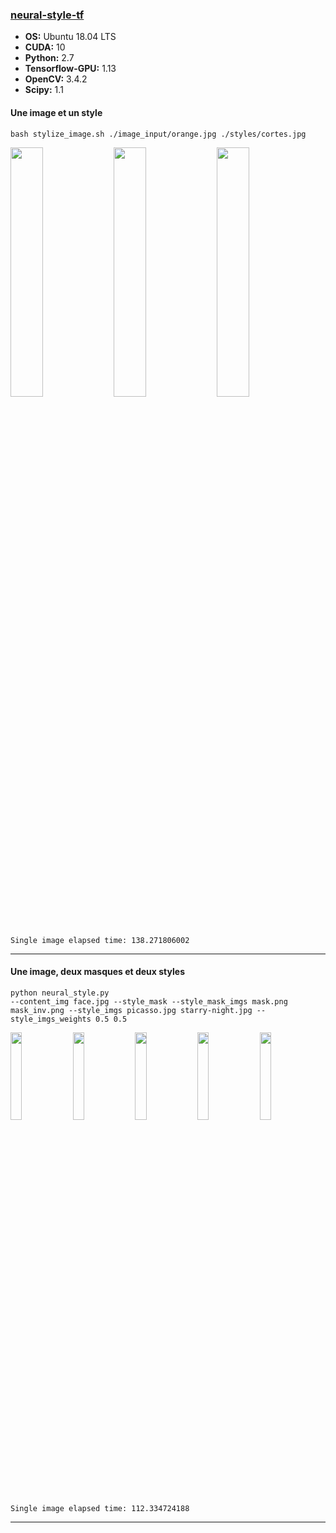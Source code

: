 ### [neural-style-tf](https://github.com/cysmith/neural-style-tf)

* **OS:** Ubuntu 18.04 LTS
* **CUDA:** 10
* **Python:** 2.7
* **Tensorflow-GPU:** 1.13
* **OpenCV:** 3.4.2
* **Scipy:** 1.1

#### Une image et un style
```
bash stylize_image.sh ./image_input/orange.jpg ./styles/cortes.jpg 
```
<img src="https://raw.githubusercontent.com/aquadzn/neural-style/master/examples/simple/init.png" height=32% width=32%> <img src="https://raw.githubusercontent.com/aquadzn/neural-style/master/examples/simple/style_0.png" height=32% width=32%> <img src="https://raw.githubusercontent.com/aquadzn/neural-style/master/examples/simple/result.png"  height=32% width=32%>
```
Single image elapsed time: 138.271806002
```

---

#### Une image, deux masques et deux styles
```
python neural_style.py 
--content_img face.jpg --style_mask --style_mask_imgs mask.png mask_inv.png --style_imgs picasso.jpg starry-night.jpg --style_imgs_weights 0.5 0.5
```
<img src="https://raw.githubusercontent.com/aquadzn/neural-style/master/examples/masks/mask.png" height=19% width=19%> <img src="https://raw.githubusercontent.com/aquadzn/neural-style/master/examples/masks/mask_inv.png" height=19% width=19%> <img src="https://raw.githubusercontent.com/aquadzn/neural-style/master/examples/masks/style_0.png"  height=19% width=19%> <img src="https://raw.githubusercontent.com/aquadzn/neural-style/master/examples/masks/style_1.png" height=19% width=19%> <img src="https://raw.githubusercontent.com/aquadzn/neural-style/master/examples/masks/result.png"  height=19% width=19%>
```
Single image elapsed time: 112.334724188
```

---

